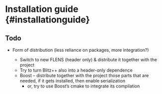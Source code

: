 Installation guide {#installationguide}
==================

Todo
----

* Form of distribution (less reliance on packages, more integration?)

  * Switch to new FLENS (header only) & distribute it together with the project
  * Try to turn Blitz++ also into a header-only dependence
  * Boost – distribute together with the project those parts that are needed, if it gets installed, then enable serialization
    * or, try to use Boost’s cmake to integrate its compilation
